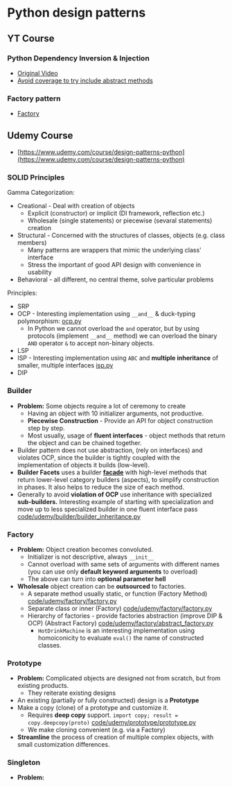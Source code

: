 # Python design patterns

## YT Course

### Python Dependency Inversion & Injection

- [Original Video](https://www.youtube.com/watch?v=2ejbLVkCndI)
- [Avoid coverage to try include abstract methods](code/youtube/.coveragerc)

### Factory pattern

- [Factory](https://www.youtube.com/watch?v=s_4ZrtQs8Do)

## Udemy Course

- [https://www.udemy.com/course/design-patterns-python](https://www.udemy.com/course/design-patterns-python)

### SOLID Principles

Gamma Categorization:

- Creational - Deal with creation of objects
  - Explicit (constructor) or implicit (DI framework, reflection etc.)
  - Wholesale (single statements) or piecewise (sevaral statements) creation
- Structural - Concerned with the structures of classes, objects (e.g. class members)
  - Many patterns are wrappers that mimic the underlying class' interface
  - Stress the important of good API design with convenience in usability
- Behavioral - all different, no central theme, solve particular problems

Principles:

- SRP
- OCP - Interesting implementation using `__and__` & duck-typing polymorphism: [ocp.py](code/udemy/SOLID/ocp.py)
  - In Python we cannot overload the `and` operator, but by using protocols (implement `__and__` method) we can overload the binary `AND` operator `&` to accept non-binary objects.
- LSP
- ISP - Interesting implementation using `ABC` and __multiple inheritance__ of smaller, multiple interfaces [isp.py](code/udemy/SOLID/isp.py)
- DIP

### Builder

- __Problem:__ Some objects require a lot of ceremony to create
  - Having an object with 10 initializer arguments, not productive.
  - __Piecewise Construction__ - Provide an API for object construction step by step.
  - Most usually, usage of __fluent interfaces__ - object methods that return the object and can be chained together.
- Builder pattern does not use abstraction, (rely on interfaces) and violates OCP, since the builder is tightly coupled with the implementation of objects it builds (low-level).
- __Builder Facets__ uses a builder [__facade__](code/udemy/builder/builder_facets.py) with high-level methods that return lower-level category builders (aspects), to simplify construction in phases. It also helps to reduce the size of each method.
- Generally to avoid __violation of OCP__ use inheritance with specialized __sub-builders.__ Interesting example of starting with specialization and move up to less specialized builder in one fluent interface pass [code/udemy/builder/builder_inheritance.py](code/udemy/builder/builder_inheritance.py)

### Factory

- __Problem:__ Object creation becomes convoluted.
  - Initializer is not descriptive, always `__init__`
  - Cannot overload with same sets of arguments with different names (you can use only __default keyword arguments__ to overload)
  - The above can turn into __optional parameter hell__
- __Wholesale__ object creation can be __outsourced__ to factories.
  - A separate method usually static, or function (Factory Method) [code/udemy/factory/factory.py](code/udemy/factory/factory.py)
  - Separate class or inner (Factory) [code/udemy/factory/factory.py](code/udemy/factory/factory.py)
  - Hierarchy of factories - provide factories abstraction (improve DIP & OCP) (Abstract Factory) [code/udemy/factory/abstract_factory.py](code/udemy/factory/abstract_factory.py)
    - `HotDrinkMachine` is an interesting implementation using homoiconicity to evaluate `eval()` the name of constructed classes.

### Prototype

- __Problem:__ Complicated objects are designed not from scratch, but from existing products.
  - They reiterate existing designs
- An existing (partially or fully constructed) design is a __Prototype__
- Make a copy (clone) of a prototype and customize it.
  - Requires __deep copy__ support. `import copy; result = copy.deepcopy(proto)` [code/udemy/prototype/prototype.py](code/udemy/prototype/prototype.py)
  - We make cloning convenient (e.g. via a Factory)
- __Streamline__ the process of creation of multiple complex objects, with small customization differences.

### Singleton

- __Problem:__ 